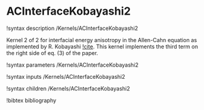 # ACInterfaceKobayashi2

!syntax description /Kernels/ACInterfaceKobayashi2

Kernel 2 of 2 for interfacial energy anisotropy in the Allen-Cahn equation as
implemented by R. Kobayashi [!cite](Kobayashi1993).
This kernel implements the third term on the right side of eq. (3) of the paper.

!syntax parameters /Kernels/ACInterfaceKobayashi2

!syntax inputs /Kernels/ACInterfaceKobayashi2

!syntax children /Kernels/ACInterfaceKobayashi2

!bibtex bibliography
